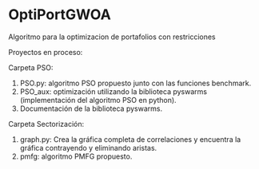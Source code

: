 # OptiPortGWOA
Algoritmo para la optimizacion de portafolios con restricciones

Proyectos en proceso:

Carpeta PSO:
1. PSO.py: algoritmo PSO propuesto junto con las funciones benchmark.
2. PSO_aux: optimización utilizando la biblioteca pyswarms (implementación
del algoritmo PSO en python).
3. Documentación de la biblioteca pyswarms.

Carpeta Sectorización:
1. graph.py: Crea la gráfica completa de correlaciones
y encuentra la gráfica contrayendo y eliminando aristas.
2. pmfg: algoritmo PMFG propuesto.
